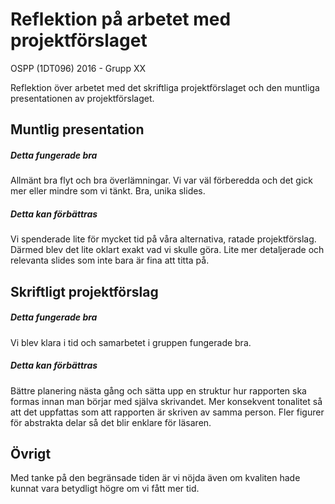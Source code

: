 # Reflektion på arbetet med projektförslaget

OSPP (1DT096) 2016 - Grupp XX

Reflektion över arbetet med det skriftliga projektförslaget och den muntliga presentationen av projektförslaget. 


## Muntlig presentation 

##### Detta fungerade bra

Allmänt bra flyt och bra överlämningar. Vi var väl förberedda och det gick mer eller mindre som vi tänkt. Bra, unika slides. 

##### Detta kan förbättras

Vi spenderade lite för mycket tid på våra alternativa, ratade projektförslag. Därmed blev det lite oklart exakt vad vi skulle göra. Lite mer detaljerade och relevanta slides som inte bara är fina att titta på. 

## Skriftligt projektförslag

##### Detta fungerade bra

Vi blev klara i tid och samarbetet i gruppen fungerade bra. 

##### Detta kan förbättras

Bättre planering nästa gång och sätta upp en struktur hur rapporten ska formas innan man börjar med själva skrivandet. Mer konsekvent tonalitet så att det uppfattas som att rapporten är skriven av samma person. Fler figurer för abstrakta delar så det blir enklare för läsaren.

## Övrigt
Med tanke på den begränsade tiden är vi nöjda även om kvaliten hade kunnat vara betydligt högre om vi fått mer tid.
